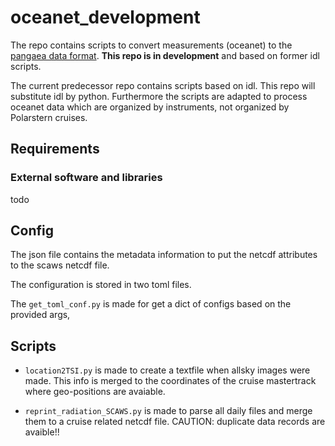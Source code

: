 # oceanet_development

The repo contains scripts to convert measurements (oceanet) to the [pangaea data format](https://wiki.pangaea.de/wiki/Data_submission).
**This repo is in development** and based on former idl scripts.

The current predecessor repo contains scripts based on idl. This repo will substitute idl by python.
Furthermore the scripts are adapted to process oceanet data which are organized by instruments, not organized by Polarstern cruises.

## Requirements
### External software and libraries

todo

## Config

The json file contains the metadata information to put the netcdf attributes to the scaws netcdf file.

The configuration is stored in two toml files.

The ```get_toml_conf.py``` is made for get a dict of configs based on the provided args,

## Scripts

* ```location2TSI.py``` is made to create a textfile when allsky images were made. This info is merged to the coordinates of the cruise mastertrack where geo-positions are avaiable.

* ```reprint_radiation_SCAWS.py``` is made to parse all daily files and merge them to a cruise related netcdf file.
CAUTION: duplicate data records are avaible!!
